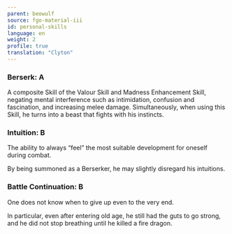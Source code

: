 ```yaml
---
parent: beowulf
source: fgo-material-iii
id: personal-skills
language: en
weight: 2
profile: true
translation: "Clyton"
---
```


### Berserk: A

A composite Skill of the Valour Skill and Madness Enhancement Skill, negating mental interference such as intimidation, confusion and fascination, and increasing melee damage. Simultaneously, when using this Skill, he turns into a beast that fights with his instincts.

### Intuition: B

The ability to always “feel” the most suitable development for oneself during combat.

By being summoned as a Berserker, he may slightly disregard his intuitions.

### Battle Continuation: B

One does not know when to give up even to the very end.

In particular, even after entering old age, he still had the guts to go strong, and he did not stop breathing until he killed a fire dragon.
